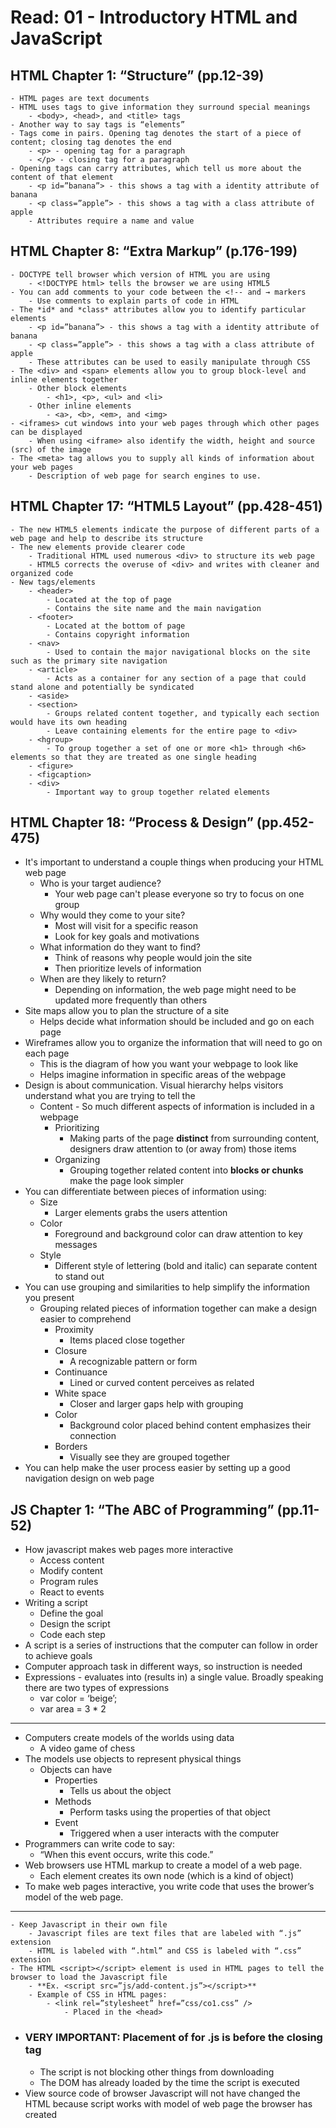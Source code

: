 # Read: 01 - Introductory HTML and JavaScript

## HTML Chapter 1: “Structure” (pp.12-39)

```
- HTML pages are text documents
- HTML uses tags to give information they surround special meanings
    - <body>, <head>, and <title> tags
- Another way to say tags is “elements”
- Tags come in pairs. Opening tag denotes the start of a piece of content; closing tag denotes the end
    - <p> - opening tag for a paragraph
    - </p> - closing tag for a paragraph
- Opening tags can carry attributes, which tell us more about the content of that element
    - <p id=”banana”> - this shows a tag with a identity attribute of banana
    - <p class=”apple”> - this shows a tag with a class attribute of apple
    - Attributes require a name and value
```

## HTML Chapter 8: “Extra Markup” (p.176-199)

```
- DOCTYPE tell browser which version of HTML you are using
    - <!DOCTYPE html> tells the browser we are using HTML5
- You can add comments to your code between the <!-- and → markers
    - Use comments to explain parts of code in HTML
- The *id* and *class* attributes allow you to identify particular elements
    - <p id=”banana”> - this shows a tag with a identity attribute of banana
    - <p class=”apple”> - this shows a tag with a class attribute of apple
    - These attributes can be used to easily manipulate through CSS
- The <div> and <span> elements allow you to group block-level and inline elements together
    - Other block elements
        - <h1>, <p>, <ul> and <li>
    - Other inline elements
        - <a>, <b>, <em>, and <img>
- <iframes> cut windows into your web pages through which other pages can be displayed
    - When using <iframe> also identify the width, height and source (src) of the image
- The <meta> tag allows you to supply all kinds of information about your web pages
    - Description of web page for search engines to use.
```

## HTML Chapter 17: “HTML5 Layout” (pp.428-451)

```
- The new HTML5 elements indicate the purpose of different parts of a web page and help to describe its structure
- The new elements provide clearer code
    - Traditional HTML used numerous <div> to structure its web page
    - HTML5 corrects the overuse of <div> and writes with cleaner and organized code
- New tags/elements
    - <header>
        - Located at the top of page
        - Contains the site name and the main navigation
    - <footer>
        - Located at the bottom of page
        - Contains copyright information
    - <nav>
        - Used to contain the major navigational blocks on the site such as the primary site navigation
    - <article>
        - Acts as a container for any section of a page that could stand alone and potentially be syndicated
    - <aside>
    - <section>
        - Groups related content together, and typically each section would have its own heading
        - Leave containing elements for the entire page to <div>
    - <hgroup>
        - To group together a set of one or more <h1> through <h6> elements so that they are treated as one single heading
    - <figure>
    - <figcaption>
    - <div> 
        - Important way to group together related elements
```

## HTML Chapter 18: “Process & Design” (pp.452-475)

- It's important to understand a couple things when producing your HTML web page
    - Who is your target audience?
        - Your web page can't please everyone so try to focus on one group
    - Why would they come to your site?
        - Most will visit for a specific reason
        - Look for key goals and motivations
    - What information do they want to find?
        - Think of reasons why people would join the site 
        - Then prioritize levels of information
    - When are they likely to return?
        - Depending on information, the web page might need to be updated more frequently than others
- Site maps allow you to plan the structure of a site
    - Helps decide what information should be included and go on each page
- Wireframes allow you to organize the information that will need to go on each page
    - This is the diagram of how you want your webpage to look like
    - Helps imagine information in specific areas of the webpage
- Design is about communication. Visual hierarchy helps visitors understand what you are trying to tell the
    - Content - So much different aspects of information is included in a webpage
        - Prioritizing
            - Making parts of the page **distinct** from surrounding content, designers draw attention to (or away from) those items
        - Organizing
            - Grouping together related content into **blocks or chunks** make the page look simpler
- You can differentiate between pieces of information using:
    - Size
        - Larger elements grabs the users attention
    - Color
        - Foreground and background color can draw attention to key messages
    - Style
        - Different style of lettering (bold and italic) can separate content to stand out
- You can use grouping and similarities to help simplify the information you present
    - Grouping related pieces of information together can make a design easier to comprehend
        - Proximity
            - Items placed close together
        - Closure
            - A recognizable pattern or form
        - Continuance
            - Lined or curved content perceives as related
        - White space
            - Closer and larger gaps help with grouping
        - Color
            - Background color placed behind content emphasizes their connection
        - Borders
            - Visually see they are grouped together
- You can help make the user process easier by setting up a good navigation design on web page

## JS Chapter 1: “The ABC of Programming” (pp.11-52)

- How javascript makes web pages more interactive
    - Access content
    - Modify content
    - Program rules
    - React to events
- Writing a script
    - Define the goal
    - Design the script
    - Code each step
- A script is a series of instructions that the computer can follow in order to achieve goals
- Computer approach task in different ways, so instruction is needed
- Expressions - evaluates into (results in) a single value. Broadly speaking there are two types of expressions
    - var color = ‘beige’;
    - var area = 3 * 2
_________________________________________________________

- Computers create models of the worlds using data
    - A video game of chess
- The models use objects to represent physical things
    - Objects can have
        - Properties
            - Tells us about the object
        - Methods
            - Perform tasks using the properties of that object
        - Event
            - Triggered when a user interacts with the computer
- Programmers can write code to say:
    - “When this event occurs, write this code.”
- Web browsers use HTML markup to create a model of a web page.
    - Each element creates its own node (which is a kind of object)
- To make web pages interactive, you write code that uses the brower’s model of the web page.
_________________________________________________________
```
- Keep Javascript in their own file
    - Javascript files are text files that are labeled with “.js” extension
    - HTML is labeled with “.html” and CSS is labeled with “.css” extension
- The HTML <script></script> element is used in HTML pages to tell the browser to load the Javascript file
    - **Ex. <script src=”js/add-content.js”></script>**
    - Example of CSS in HTML pages:
        - <link rel=”stylesheet” href=”css/co1.css” />
            - Placed in the <head>
```

- ### VERY IMPORTANT: Placement of <script></script> for .js is before the closing </body> tag
    - The script is not blocking other things from downloading
    - The DOM has already loaded by the time the script is executed
- View source code of browser Javascript will not have changed the HTML because script works with model of web page the browser has created
